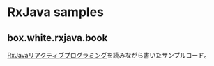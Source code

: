 # RxJava samples


## box.white.rxjava.book

[RxJavaリアクティブプログラミング](http://www.shoeisha.co.jp/book/detail/9784798149516)を読みながら書いたサンプルコード。

